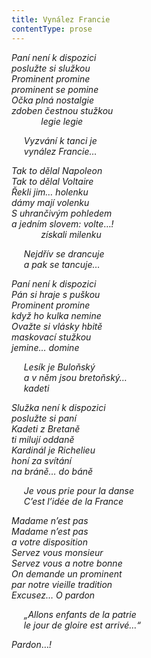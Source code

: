 ```yaml
---
title: Vynález Francie
contentType: prose
---
```


<section>

_Paní není k dispozici  
poslužte si služkou  
Prominent promine  
prominent se pomine  
Očka plná nostalgie  
zdoben čestnou stužkou  
            legie legie_

     _Vyzvání k tanci je  
     vynález Francie…_

_Tak to dělal Napoleon  
Tak to dělal Voltaire  
Řekli jim… holenku  
dámy mají volenku  
S uhrančivým pohledem  
a jedním slovem: volte_…_!  
            získali milenku_

     _Nejdřív se drancuje  
     a pak se tancuje…_

_Paní není k dispozici  
Pán si hraje s puškou  
Prominent promine  
když ho kulka nemine  
Ovažte si vlásky hbitě  
maskovací stužkou  
jemine… domine_

     _Lesík je Buloňský  
     a v něm jsou bretoňský…  
     kadeti_

_Služka není k dispozici  
poslužte si paní  
Kadeti z Bretaně  
ti milují oddaně  
Kardinál je Richelieu  
honí za svítání  
na bráně… do báně_

     _Je vous prie pour la danse  
     C’est l’idée de la France_

</section>

<section>

_Madame n’est pas  
Madame n’est pas  
a votre disposition  
Servez vous monsieur  
Servez vous a notre bonne  
On demande un prominent  
par notre vieille tradition  
Excusez… O pardon_

</section>

<section>

     _„Allons enfants de la patrie  
     le jour de gloire est arrivé…“_

</section>

<section>

_Pardon_…_!_

</section>
